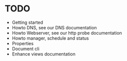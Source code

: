 # TODO

* Getting started
* Howto DNS, see our DNS documentation
* Howto Webserver, see our http probe documentation
* Howto manager, schedule and status
* Properties
* Document cli
* Enhance views documentation
